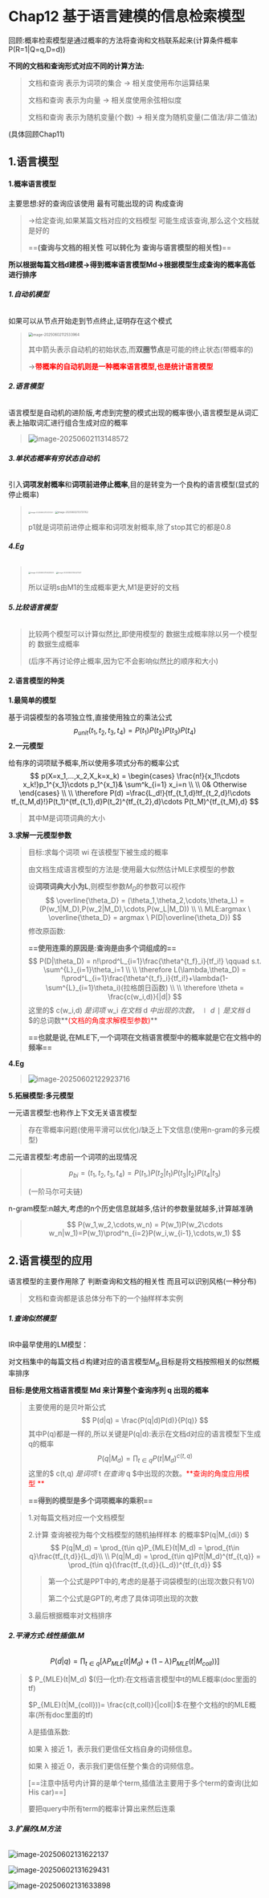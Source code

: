 # **Chap12 基于语言建模的信息检索模型**

回顾:概率检索模型是通过概率的方法将查询和文档联系起来(计算条件概率P(R=1|Q=q,D=d))

**不同的文档和查询形式对应不同的计算方法:**

>   文档和查询 表示为词项的集合    -> 相关度使用布尔运算结果
>
>   文档和查询 表示为向量         -> 相关度使用余弦相似度
>
>   文档和查询 表示为随机变量(个数) -> 相关度为随机变量(二值法/非二值法)

(具体回顾Chap11)

## **1.语言模型**

#### **1.概率语言模型**

主要思想:好的查询应该使用 最有可能出现的词 构成查询

>   ->给定查询,如果某篇文档对应的文档模型 可能生成该查询,那么这个文档就是好的
>
>   ==**(查询与文档的相关性 可以转化为 查询与语言模型的相关性)**==

**所以根据每篇文档d建模->得到概率语言模型Md->根据模型生成查询的概率高低进行排序**

###### **1.自动机模型**

如果可以从节点开始走到节点终止,证明存在这个模式

><img src="./assets/image-20250602112533964.png" alt="image-20250602112533964" style="zoom:50%;" />
>
>其中箭头表示自动机的初始状态,而**双圈节点**是可能的终止状态(带概率的)
>
>->**<font color=red>带概率的自动机则是一种概率语言模型,也是统计语言模型</font>**

###### **2.语言模型**

语言模型是自动机的进阶版,考虑到完整的模式出现的概率很小,语言模型是从词汇表上抽取词汇进行组合生成对应的概率

>   ![image-20250602113148572](./assets/image-20250602113148572.png)

###### **3.单状态概率有穷状态自动机**

引入**词项发射概率**和**词项前进停止概率**,目的是转变为一个良构的语言模型(显式的停止概率)

>   <img src="./assets/image-20250602113721327.png" alt="image-20250602113721327" style="zoom:25%;" />
>
>   <img src="./assets/image-20250602113731762.png" alt="image-20250602113731762" style="zoom:33%;" />
>
>   p1就是词项前进停止概率和词项发射概率,除了stop其它的都是0.8

###### **4.Eg**

>   <img src="./assets/image-20250602114020525.png" alt="image-20250602114020525" style="zoom: 25%;" />
>
>   <img src="./assets/image-20250602114027047.png" alt="image-20250602114027047" style="zoom: 25%;" />
>
>   所以证明s由M1的生成概率更大,M1是更好的文档

###### **5.比较语言模型**

>   比较两个模型可以计算似然比,即使用模型的 数据生成概率除以另一个模型的 数据生成概率
>
>   (后序不再讨论停止概率,因为它不会影响似然比的顺序和大小)

#### **2.语言模型的种类**

**1.最简单的模型**

基于词袋模型的各项独立性,直接使用独立的乘法公式
$$
p_{unit}(t_1,t_2,t_3,t_4) = P(t_1)P(t_2)P(t_3)P(t_4)
$$
**2.一元模型**

给有序的词项赋予概率,所以使用多项式分布的概率公式
$$
p(X=x_1,...,x_2,X_k=x_k) = \begin{cases} 
\frac{n!}{x_1!\cdots x_k!}p_1^{x_1}\cdots p_1^{x_1}& \sum^k_{i=1} x_i=n
\\ \\
0& Otherwise
\end{cases}
\\ \\
\therefore P(d) =\frac{L_d!}{tf_{t_1,d}!tf_{t_2,d}!\cdots tf_{t_M,d}!}P(t_1)^{tf_{t_1},d}P(t_2)^{tf_{t_2},d}\cdots
P(t_M)^{tf_{t_M},d}
$$

>   其中M是词项词典的大小

**3.求解一元模型参数**

>   目标:求每个词项 wi 在该模型下被生成的概率 
>
>   由文档生成语言模型的方法是:使用最大似然估计MLE求模型的参数
>
>   设**词项词典大小为L**,则模型参数$M_D$的参数可以视作
>   $$
>   \overline{\theta_D} = (\theta_1,\theta_2,\cdots,\theta_L) = (P(w_1|M_D),P(w_2|M_D),\cdots,P(w_L|M_D))
>   \\ \\
>   MLE:argmax \ \overline{\theta_D} = argmax \ P(D|\overline{\theta_D})
>   $$
>   修改原函数:
>
>   **==使用连乘的原因是:查询是由多个词组成的==**
>   $$
>   P(D|\theta_D) = n!\prod^L_{i=1}\frac{\theta^{t_f}_i}{tf_i!}
>   \qquad s.t. \sum^{L}_{i=1}\theta_i=1
>   \\ \\
>   \therefore L(\lambda,\theta_D) = !\prod^L_{i=1}\frac{\theta^{t_f}_i}{tf_i!}+\lambda(1-\sum^{L}_{i=1}\theta_i)(拉格朗日函数)
>   \\ \\
>   \therefore \theta = \frac{c(w_i,d)}{|d|}
>   $$
>   这里的$ c(w_i,d) $是词项$ w_i $在文档$ d $中出现的次数，∣d∣ 是文档$ d $的总词数**<font color=red>(文档的角度求解模型参数)</font>**
>
>   **==也就是说,在MLE下,一个词项在文档语言模型中的概率就是它在文档中的频率==**

**4.Eg**

>   ![image-20250602122923716](./assets/image-20250602122923716.png)

**5.拓展模型:多元模型**

一元语言模型:也称作上下文无关语言模型

>存在零概率问题(使用平滑可以优化)/缺乏上下文信息(使用n-gram的多元模型)

二元语言模型:考虑前一个词项的出现情况

>   $$
>   p_{bi} = (t_1,t_2,t_3,t_4) = P(t_1,)P(t_2|t_1)P(t_3|t_2)P(t_4|t_3)
>   $$
>
>   (一阶马尔可夫链)

n-gram模型:n越大,考虑的n个历史信息就越多,估计的参数量就越多,计算越准确

>   $$
>   P(w_1,w_2,\cdots,w_n) = P(w_1)P(w_2\cdots w_n|w_1)=P(w_1)\prod^n_{i=2}P(w_i,w_{i-1},\cdots,w_1)
>   $$

## **2.语言模型的应用**

语言模型的主要作用除了 判断查询和文档的相关性 而且可以识别风格(一种分布)

>   文档和查询都是该总体分布下的一个抽样样本实例

###### **1.查询似然模型**

IR中最早使用的LM模型：

对文档集中的每篇文档ｄ构建对应的语言模型$M_d$,目标是将文档按照相关的似然概率排序

**目标:是使用文档语言模型 Md 来计算整个查询序列 q 出现的概率**

>   主要使用的是贝叶斯公式
>   $$
>   P(d|q) = \frac{P(q|d)P(d)}{P(q)}
>   $$
>   其中P(q)都是一样的,所以关键是P(q|d):表示在文档d对应的语言模型下生成q的概率
>   $$
>   P(q|M_d) = \prod_{t\in q}P(t|M_d)^{c(t,q)}
>   $$
>   这里的$ c(t,q) $是词项$ t $在查询$ q $中出现的次数。<font color=red>**查询的角度应用模型 **</font>
>
>   **==得到的模型是多个词项概率的乘积==**

>   1.对每篇文档对应一个文档模型
>
>   2.计算 查询被视为每个文档模型的随机抽样样本 的概率$P(q|M_{di}) $
>   $$
>   P(q|M_d) = \prod_{t\in q}P_{MLE}(t|M_d) = \prod_{t\in q}\frac{tf_{t,d}}{L_d}\\ \\
>   P(q|M_d) = \prod_{t\in q}P(t|M_d)^{tf_{t,q}} = \prod_{t\in q}(\frac{tf_{t,d}}{L_d})^{tf_{t,d}}
>   $$
>
>   >   第一个公式是PPT中的,考虑的是基于词袋模型的(出现次数只有1/0)
>   >
>   >   第二个公式是GPT的,考虑了具体词项出现的次数
>
>   3.最后根据概率对文档排序



###### **2.平滑方式:线性插值LM**

$$
P(d|q)= \prod_{t\in q}[\lambda P_{MLE}(t|M_d)+(1-\lambda)P_{MLE}(t|M_{coll}))]
$$

>$ P_{MLE}(t|M_d) $(归一化tf):在文档语言模型中t的MLE概率(doc里面的tf)
>
>$P_{MLE}(t|M_{coll}))= \frac{c(t,coll)}{|coll|}$:在整个文档的t的MLE概率(所有doc里面的tf)
>
>$\lambda$是插值系数:
>
>如果 λ 接近 1，表示我们更信任文档自身的词频信息。
>
>如果 λ 接近 0，表示我们更信任整个集合的词频信息。
>
>[==注意中括号内计算的是单个term,插值法主要用于多个term的查询(比如His car)==]
>
>要把query中所有term的概率计算出来然后连乘



###### **3.扩展的LM方法**

![image-20250602131622137](./assets/image-20250602131622137.png)

![image-20250602131629431](./assets/image-20250602131629431.png)

![image-20250602131633898](./assets/image-20250602131633898.png)